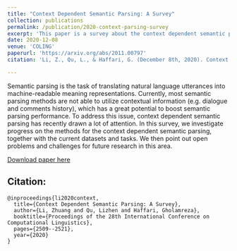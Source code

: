 ```yaml
---
title: "Context Dependent Semantic Parsing: A Survey"
collection: publications
permalink: /publication/2020-context-parsing-survey
excerpt: 'This paper is a survey about the context dependent semantic parsing.'
date: 2020-12-08
venue: 'COLING'
paperurl: 'https://arxiv.org/abs/2011.00797'
citation: 'Li, Z., Qu, L., & Haffari, G. (December 8th, 2020). Context Dependent Semantic Parsing: A Survey. The 28th International Conference on Computational Linguistics'

---
```

Semantic parsing is the task of translating natural language utterances into machine-readable meaning representations. Currently, most semantic parsing methods are not able to utilize contextual information (e.g. dialogue and comments history), which has a great potential to boost semantic parsing performance. To address this issue, context dependent semantic parsing has recently drawn a lot of attention. In this survey, we investigate progress on the methods for the context dependent semantic parsing, together with the current datasets and tasks. We then point out open problems and challenges for future research in this area.

[Download paper here](https://arxiv.org/abs/2011.00797)

Citation:
---
```
@inproceedings{li2020context,
  title={Context Dependent Semantic Parsing: A Survey},
  author={Li, Zhuang and Qu, Lizhen and Haffari, Gholamreza},
  booktitle={Proceedings of the 28th International Conference on Computational Linguistics},
  pages={2509--2521},
  year={2020}
}
```
